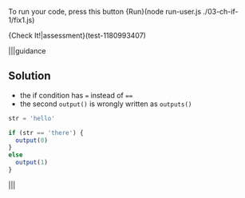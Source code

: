 To run your code, press this button {Run}(node run-user.js ./03-ch-if-1/fix1.js)

{Check It!|assessment}(test-1180993407)

|||guidance
## Solution

- the if condition has `=` instead of `==`
- the second `output()` is wrongly written as `outputs()`

```javascript
str = 'hello'

if (str == 'there') {
  output(0)
}
else 
  output(1)
}
```
|||